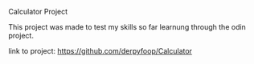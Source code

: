 Calculator Project

This project was made to test my skills so far learnung through the odin project.

link to project: https://github.com/derpyfoop/Calculator